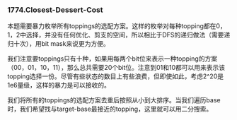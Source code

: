 ### 1774.Closest-Dessert-Cost

本题需要暴力枚举所有toppings的选配方案。这样的枚举对每种topping都在0，1，2中选择，并没有任何优化、剪支的空间，所以相比于DFS的递归做法（需要递归十次），用bit mask来说更为方便。

我们注意要toppings只有十种，如果用每两个bit位来表示一种topping的方案（00，01，10，11），那么总共需要20个bit位。注意到01和10都可以用来表示该topping选择一份。尽管有些状态的数目上有些浪费，但即使如此，考虑2^20是1e6量级，这样的暴力是可以接收的。

我们将所有的toppings的选配方案去重后按照从小到大排序。当我们遍历base时，我们希望找与target-base最接近的topping，这里就可以用二分搜索。
